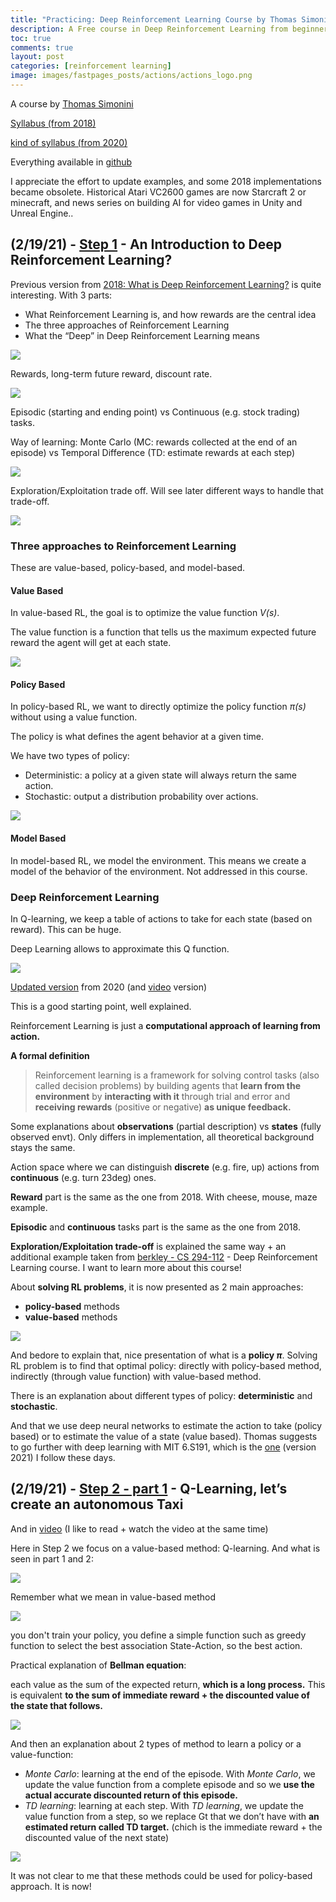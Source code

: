 ```yaml
---
title: "Practicing: Deep Reinforcement Learning Course by Thomas Simonini"
description: A Free course in Deep Reinforcement Learning from beginner to expert.
toc: true
comments: true
layout: post
categories: [reinforcement learning]
image: images/fastpages_posts/actions/actions_logo.png
---
```


A course by [Thomas Simonini](https://www.simoninithomas.com/)

[Syllabus (from 2018)](https://simoninithomas.github.io/Deep_reinforcement_learning_Course/) 

[kind of syllabus (from 2020)](https://medium.com/deep-reinforcement-learning-course/launching-deep-reinforcement-learning-course-v2-0-38fa3c24bcbc)

Everything available in [github](https://github.com/simoninithomas/Deep_reinforcement_learning_Course)

I appreciate the effort to update examples, and some 2018 implementations became obsolete. Historical Atari VC2600 games are now Starcraft 2 or minecraft, and news series on building AI for video games in Unity and Unreal Engine..



## (2/19/21) - [Step 1](https://thomassimonini.medium.com/an-introduction-to-deep-reinforcement-learning-17a565999c0c) - An Introduction to Deep Reinforcement Learning?

Previous version from [2018: What is Deep Reinforcement Learning?](https://medium.freecodecamp.org/an-introduction-to-reinforcement-learning-4339519de419) is quite interesting. With 3 parts:

- What Reinforcement Learning is, and how rewards are the central idea
- The three approaches of Reinforcement Learning
- What the “Deep” in Deep Reinforcement Learning means

![](https://cdn-media-1.freecodecamp.org/images/1*aKYFRoEmmKkybqJOvLt2JQ.png)



Rewards, long-term future reward, discount rate.

![](https://cdn-media-1.freecodecamp.org/images/1*zrzRTXt8rtWF5fX__kZ-yQ.png)

Episodic (starting and ending point) vs Continuous (e.g. stock trading) tasks.

Way of learning: Monte Carlo (MC: rewards collected at the end of an episode) vs Temporal Difference (TD: estimate rewards at each step)

![](https://cdn-media-1.freecodecamp.org/images/1*LLfj11fivpkKZkwQ8uPi3A.png)

Exploration/Exploitation trade off. Will see later different ways to handle that trade-off.

![](https://cdn-media-1.freecodecamp.org/images/1*APLmZ8CVgu0oY3sQBVYIuw.png)



### Three approaches to Reinforcement Learning

These are value-based, policy-based, and model-based.

#### Value Based

In value-based RL, the goal is to optimize the value function *V(s)*.

The value function is a function that tells us the maximum expected future reward the agent will get at each state.

![](https://cdn-media-1.freecodecamp.org/images/1*2_JRk-4O523bcOcSy1u31g.png)

#### Policy Based

In policy-based RL, we want to directly optimize the policy function *π(s)* without using a value function.

The policy is what defines the agent behavior at a given time.

We have two types of policy:

- Deterministic: a policy at a given state will always return the same action.
- Stochastic: output a distribution probability over actions.

![](https://cdn-media-1.freecodecamp.org/images/1*fii7Z01laRGateAJDvloAQ.png)

#### Model Based

In model-based RL, we model the environment. This means we create a model of the behavior of the environment. Not addressed in this course.

### Deep Reinforcement Learning

In Q-learning, we keep a table of actions to take for each state (based on reward). This can be huge.

Deep Learning allows to approximate this Q function.

![](https://cdn-media-1.freecodecamp.org/images/1*w5GuxedZ9ivRYqM_MLUxOQ.png)



[Updated version](https://thomassimonini.medium.com/an-introduction-to-deep-reinforcement-learning-17a565999c0c) from 2020 (and [video](https://www.youtube.com/watch?v=q0BiUn5LiBc) version)

This is a good starting point, well explained.

Reinforcement Learning is just a **computational approach of learning from action.**

**A formal definition**

> Reinforcement learning is a framework for solving control tasks (also called decision problems) by building agents that **learn from the environment** by **interacting with it** through trial and error and **receiving rewards** (positive or negative) **as unique feedback.**

Some explanations about **observations** (partial description) vs **states** (fully observed envt). Only differs in implementation, all theoretical background stays the same.

Action space where we can distinguish **discrete** (e.g. fire, up) actions from **continuous** (e.g. turn 23deg) ones.

**Reward** part is the same as the one from 2018. With cheese, mouse, maze example.

**Episodic** and **continuous** tasks part is the same as the one from 2018.

**Exploration/Exploitation trade-off** is explained the same way + an additional example taken from [berkley - CS 294-112](http://rail.eecs.berkeley.edu/deeprlcourse-fa18/) - Deep Reinforcement Learning course. I want to learn more about this course!

About **solving RL problems**, it is now presented as 2 main approaches:

* **policy-based** methods
* **value-based** methods

![](https://miro.medium.com/max/700/1*Vujmmyswrg2wIjmpvSUBfg.png)

And bedore to explain that, nice presentation of what is a **policy $\pi$**. Solving RL problem is to find that optimal policy: directly with policy-based method, indirectly (through value function) with value-based method.

There is an explanation about different types of policy: **deterministic** and **stochastic**.

And that we use deep neural networks to estimate the action to take (policy based) or to estimate the value of a state (value based). Thomas suggests to go further with deep learning with MIT 6.S191, which is the [one](https://castorfou.github.io/guillaume_blog/deep%20learning/mit/tensorflow/2021/02/05/learning-MIT-6.S191-2021.html) (version 2021) I follow these days.



## (2/19/21) - [Step 2 - part 1](https://thomassimonini.medium.com/q-learning-lets-create-an-autonomous-taxi-part-1-2-3e8f5e764358) - Q-Learning, let’s create an autonomous Taxi

And in [video](https://www.youtube.com/watch?v=230bR2DrbdE&feature=emb_logo) (I like to read + watch the video at the same time)

Here in Step 2 we focus on a value-based method: Q-learning. And what is seen in part 1 and 2:

![](https://miro.medium.com/max/700/1*2yYWVAXJh4FI2lpsL0ajwQ.png)



Remember what we mean in value-based method

![](https://miro.medium.com/max/700/1*jfUUaZuHUa1h61oD6O18KA.png)

you don't train your policy, you define a simple function such as greedy function to select the best association State-Action, so the best action.

Practical explanation of **Bellman equation**:

each value as the sum of the expected return, **which is a long process.** This is equivalent **to the sum of immediate reward + the discounted value of the state that follows.**

![](https://miro.medium.com/max/700/1*FMjoVEELvz0oKcIfmcvGPQ.png)



And then an explanation about 2 types of method to learn a policy or a value-function: 

- *Monte Carlo*: learning at the end of the episode. With *Monte Carlo*, we update the value function from a complete episode and so we **use the actual accurate discounted return of this episode.**
- *TD learning*: learning at each step. With *TD learning*, we update the value function from a step, so we replace Gt that we don’t have with **an estimated return called TD target.** (chich is the immediate reward + the discounted value of the next state)

![](https://miro.medium.com/max/700/1*c8nfnXRu8n1h78bWPEK5vg.png)

It was not clear to me that these methods could be used for policy-based approach. It is now!